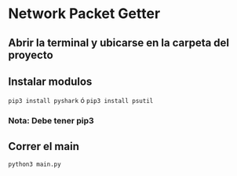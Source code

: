 # Network Packet Getter
## Abrir la terminal y ubicarse en la carpeta del proyecto
## Instalar modulos
`pip3 install pyshark` ó `pip3 install psutil`
### Nota: Debe tener pip3
## Correr el main
`python3 main.py`
